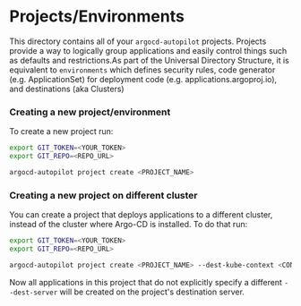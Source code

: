# Projects/Environments
This directory contains all of your `argocd-autopilot` projects. Projects provide a way to logically group applications and easily control things such as defaults and restrictions.As part of the Universal Directory Structure, it is equivalent to `environments` which defines security rules, code generator (e.g. ApplicationSet) for deployment code (e.g. applications.argoproj.io), and destinations (aka Clusters)

### Creating a new project/environment
To create a new project run:
```bash
export GIT_TOKEN=<YOUR_TOKEN>
export GIT_REPO=<REPO_URL>

argocd-autopilot project create <PROJECT_NAME>
```

### Creating a new project on different cluster
You can create a project that deploys applications to a different cluster, instead of the cluster where Argo-CD is installed. To do that run:
```bash
export GIT_TOKEN=<YOUR_TOKEN>
export GIT_REPO=<REPO_URL>

argocd-autopilot project create <PROJECT_NAME> --dest-kube-context <CONTEXT_NAME>
```
Now all applications in this project that do not explicitly specify a different `--dest-server` will be created on the project's destination server.
